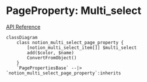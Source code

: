 # PageProperty: Multi_select

[API Reference](https://developers.notion.com/reference/page-property-values#multi-select)

```mermaid
classDiagram
    class notion_multi_select_page_property {
        [notion_multi_select_item[]] $multi_select
        add($color, $name)
        ConvertFromObject()
    }
    `PagePropertiesBase` --|> `notion_multi_select_page_property`:inherits
```
